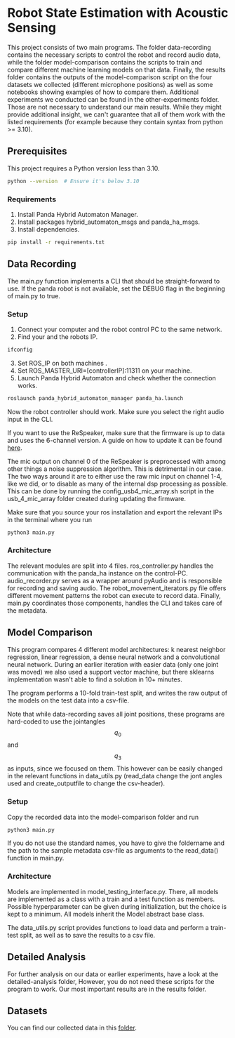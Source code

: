 # Robot State Estimation with Acoustic Sensing
This project consists of two main programs. The folder data-recording contains 
the necessary scripts to control the robot and record audio data, while the folder
model-comparison contains the scripts to train and compare different machine learning models 
on that data. 
Finally, the results folder contains the outputs of the model-comparison script 
on the four datasets we collected (different microphone positions) as well as some notebooks 
showing examples of how to compare them.
Additional experiments we conducted can be found in the other-experiments folder. Those are not necessary
to understand our main results. While they might provide additional insight, we can't guarantee that all
of them work with the listed requirements (for example because they contain syntax from python >= 3.10).

## Prerequisites
This project requires a Python version less than 3.10.
```sh
python --version  # Ensure it's below 3.10
```
### Requirements  
1. Install Panda Hybrid Automaton Manager.
2. Install packages hybrid_automaton_msgs and panda_ha_msgs.
3. Install dependencies.
```sh
pip install -r requirements.txt
```

## Data Recording
The main.py function implements a CLI that should be straight-forward to use.
If the panda robot is not available, set the DEBUG flag in the beginning of main.py
to true. 

### Setup
1. Connect your computer and the robot control PC to the same network.
2. Find your and the robots IP.
```sh
ifconfig
```
3. Set ROS_IP on both machines .
4. Set ROS_MASTER_URI=\[controllerIP\]:11311 on your machine.
5. Launch Panda Hybrid Automaton and check whether the connection works.
```sh
roslaunch panda_hybrid_automaton_manager panda_ha.launch
```

Now the robot controller should work. Make sure you select the right audio input in the CLI.

If you want to use the ReSpeaker, make sure that the firmware is up to data and uses the 6-channel version.
A guide on how to update it can be found [here](https://wiki.seeedstudio.com/ReSpeaker_Mic_Array_v2.0/#update-firmware).

The mic output on channel 0 of the ReSpeaker is preprocessed with among other things a noise suppression algorithm.
This is detrimental in our case. The two ways around it are to either use the raw mic input on channel 1-4, 
like we did, or to disable as many of the internal dsp processing as possible.
This can be done by running the config_usb4_mic_array.sh script in the usb_4_mic_array folder created during
updating the firmware. 

Make sure that you source your ros installation and export the relevant IPs in the terminal where you run 
```sh
python3 main.py
```

### Architecture
The relevant modules are split into 4 files. ros_controller.py handles the communication
with the panda_ha instance on the control-PC. audio_recorder.py serves as a wrapper around
pyAudio and is responsible for recording and saving audio. The robot_movement_iterators.py
file offers different movement patterns the robot can execute to record data.
Finally, main.py coordinates those components, handles the CLI and takes care of the metadata.


## Model Comparison
This program compares 4 different model architectures: k nearest neighbor regression, linear regression,
a dense neural network and a convolutional neural network. During an earlier iteration with easier data 
(only one joint was moved) we also used a support vector machine, but there sklearns implementation 
wasn't able to find a solution in 10+ minutes.

The program performs a 10-fold train-test split, and writes the raw output of the models on the test data 
into a csv-file.

Note that while data-recording saves all joint positions, these programs are hard-coded to use the jointangles
$$q_0$$ and $$q_3$$ as inputs, since we focused on them. This however can be easily changed in the relevant 
functions in data_utils.py (read_data change the jont angles used and create_outputfile to change the csv-header).

### Setup
Copy the recorded data into the model-comparison folder and run
```sh
python3 main.py
```

If you do not use the standard names, you have to give the foldername and the path to the sample 
metadata csv-file as arguments to the read_data() function in main.py.

### Architecture
Models are implemented in model_testing_interface.py. There, all models are implemented as a class with a train
and a test function as members. Possible hyperparameter can be given during initialization, but the choice is
kept to a minimum. All models inherit the Model abstract base class.

The data_utils.py script provides functions to load data and perform a train-test split, as well as to save the
results to a csv file.


## Detailed Analysis
For further analysis on our data or earlier experiments, have a look at the detailed-analysis folder,
However, you do not need these scripts for the program to work. Our most important results are in the results folder.

## Datasets
You can find our collected data in this [folder](https://tubcloud.tu-berlin.de/s/3YSTCpWXXaTaM9S).
